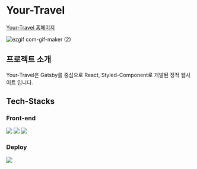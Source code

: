 # Your-Travel

<a href="https://yongho5580.github.io/Your-Travel-Deploy/">Your-Travel 홈페이지</a>

![ezgif com-gif-maker (2)](https://user-images.githubusercontent.com/70843139/129446612-50343296-8401-4304-9995-def6d4f4736c.gif)

## 프로젝트 소개

Your-Travel은 Gatsby를 중심으로 React, Styled-Component로 개발된 정적 웹사이트 입니다.


## Tech-Stacks

### Front-end
![](https://img.shields.io/badge/Gatsby-704D90?style=for-the-badge&logo=Gatsby) ![](https://img.shields.io/badge/React-2A2C2E?style=for-the-badge&logo=React) ![](https://img.shields.io/badge/SCSS-hotpink?style=for-the-badge&logo=Sass)

### Deploy
![](https://img.shields.io/badge/Github_Pages-14191E?style=for-the-badge&logo=Github)

